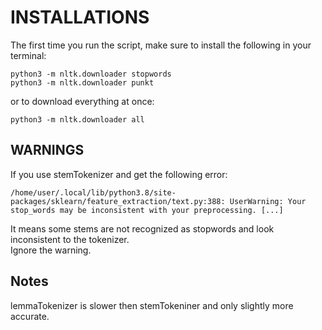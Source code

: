 # INSTALLATIONS

The first time you run the script, make sure to install the following in your terminal:

`python3 -m nltk.downloader stopwords`  
`python3 -m nltk.downloader punkt`  

or to download everything at once:  

`python3 -m nltk.downloader all`

## WARNINGS

If you use stemTokenizer and get the following error:

`/home/user/.local/lib/python3.8/site-packages/sklearn/feature_extraction/text.py:388: UserWarning: Your stop_words may be inconsistent with your preprocessing. [...] `

It means some stems are not recognized as stopwords and look inconsistent to the tokenizer.  
Ignore the warning.

## Notes

lemmaTokenizer is slower then stemTokeniner and only slightly more accurate.
